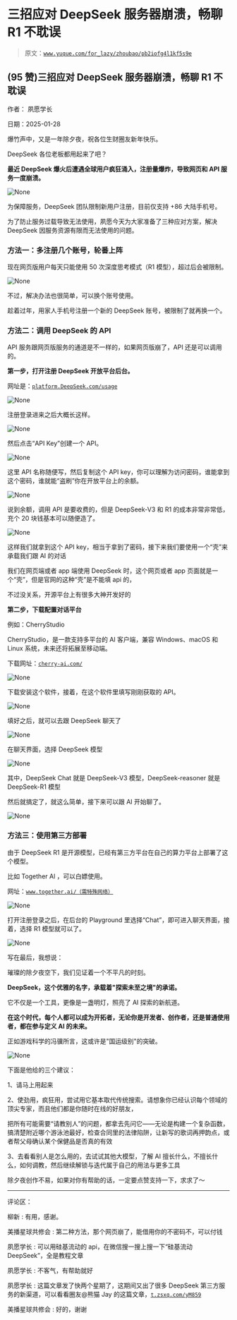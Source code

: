 # 三招应对 DeepSeek 服务器崩溃，畅聊 R1 不耽误

> 原文：[`www.yuque.com/for_lazy/zhoubao/pb2iofg4l1kf5s9e`](https://www.yuque.com/for_lazy/zhoubao/pb2iofg4l1kf5s9e)

## (95 赞)三招应对 DeepSeek 服务器崩溃，畅聊 R1 不耽误

作者： 夙愿学长

日期：2025-01-28

爆竹声中，又是一年除夕夜，祝各位生财圈友新年快乐。

DeepSeek 各位老板都用起来了吧？

**最近 DeepSeek 爆火后遭遇全球用户疯狂涌入，注册量爆炸，导致网页和 API 服务一度崩溃。**

![](img/04b5659d893c1e76092a4c2640ec602b.png "None")

为保障服务，DeepSeek 团队限制新用户注册，目前仅支持 +86 大陆手机号。

为了防止服务过载导致无法使用，夙愿今天为大家准备了三种应对方案，解决 DeepSeek 因服务资源有限而无法使用的问题。

### **方法一：多注册几个账号，轮番上阵**

现在网页版用户每天只能使用 50 次深度思考模式（R1 模型），超过后会被限制。

![](img/e80674e6fd62f5dff55d9eadcdfa823c.png "None")

不过，解决办法也很简单，可以换个账号使用。

趁着过年，用家人手机号注册一个新的 DeepSeek 账号，被限制了就再换一个。

### **方法二：调用 DeepSeek 的 API**

API 服务跟网页版服务的通道是不一样的，如果网页版崩了，API 还是可以调用的。

**第一步，打开注册 DeepSeek 开放平台后台。**

网址是：[`platform.DeepSeek.com/usage`](https://platform.deepseek.com/usage)

![](img/e2ac186283178707313e0f83f78df379.png "None")

注册登录进来之后大概长这样。

![](img/98982021b0e912412b4e6f6a638f1a2b.png "None")

然后点击“API Key”创建一个 API。

![](img/37a928e8aafeb6a1e7d1636fb8648e69.png "None")

这里 API 名称随便写，然后复制这个 API key，你可以理解为访问密码，谁能拿到这个密码，谁就能“盗刷”你在开放平台上的余额。

![](img/e7d3d15dbc87a2961df0c7d8af7dd17b.png "None")

说到余额，调用 API 是要收费的，但是 DeepSeek-V3 和 R1 的成本非常非常低，充个 20 块钱基本可以随便造了。

![](img/705665311fa47332f3325d98f147d9cc.png "None")

这样我们就拿到这个 API key，相当于拿到了密码，接下来我们要使用一个“壳”来承载我们跟 AI 的对话

我们在网页端或者 app 端使用 DeepSeek 时，这个网页或者 app 页面就是一个“壳”，但是官网的这种“壳”是不能填 api 的，

不过没关系，开源平台上有很多大神开发好的

**第二步，下载配置对话平台**

例如：CherryStudio

CherryStudio，是一款支持多平台的 AI 客户端，兼容 Windows、macOS 和 Linux 系统，未来还将拓展至移动端。

下载网址：[`cherry-ai.com/`](https://cherry-ai.com)

![](img/53f771fa99b72a460e60f691d626423a.png "None")

下载安装这个软件，接着，在这个软件里填写刚刚获取的 API。

![](img/b71c5137685250bc3fd1c96bec65e29d.png "None")

填好之后，就可以去跟 DeepSeek 聊天了

![](img/9f44fd5814f4e74a0e580a923645baaa.png "None")

在聊天界面，选择 DeepSeek 模型

![](img/51b7e5e7ee5ea7ef34aad98cac10e258.png "None")

其中，DeepSeek Chat 就是 DeepSeek-V3 模型，DeepSeek-reasoner 就是 DeepSeek-R1 模型

然后就搞定了，就这么简单，接下来可以跟 AI 开始聊了。

![](img/2e4ee098e3c65195b04f7da8f02027c6.png "None")

### **方法三：使用第三方部署**

由于 DeepSeek R1 是开源模型，已经有第三方平台在自己的算力平台上部署了这个模型。

比如 Together Al ，可以白嫖使用。

网址：[`www.together.ai/（需特殊网络）`](https://www.together.ai/（需特殊网络）)

![](img/4b407b45643df490bd40e6b06a120a4e.png "None")

打开注册登录之后，在后台的 Playground 里选择“Chat”，即可进入聊天界面，接着，选择 R1 模型就可以了。

![](img/5c17ed8eaa8dc1a867e882f70462f6c1.png "None")

写在最后，我想说：

璀璨的除夕夜空下，我们见证着一个不平凡的时刻。

**DeepSeek，这个优雅的名字，承载着"探索未至之境"的承诺。**

它不仅是一个工具，更像是一盏明灯，照亮了 AI 探索的新航道。

**在这个时代，每个人都可以成为开拓者，无论你是开发者、创作者，还是普通使用者，都在参与定义 AI 的未来。**

正如游戏科学的冯骥所言，这或许是"国运级别"的突破。

![](img/2f9ed7ad855857e62092cbdb61773576.png "None")

下面是他给的三个建议：

1、请马上用起来

2、使劲用，疯狂用，尝试用它基本取代传统搜索。请想象你已经认识每个领域的顶尖专家，而且他们都是你随时在线的好朋友，

把所有可能需要“请教别人”的问题，都拿去先问它——无论是构建一个复杂函数，搞清楚附近哪个游泳池最好，检查合同里的法律陷阱，让新写的歌词再押韵点，或者帮父母确认某个保健品是否真的有效

3、去看看别人是怎么用的，去试试其他大模型，了解 AI 擅长什么，不擅长什么，如何调教，然后继续解锁与迭代属于自己的用法与更多工具

除夕夜创作不易，如果对你有帮助的话，一定要点赞支持一下，求求了～

* * *

评论区：

柳新 : 有用，感谢。

美播星球共修会 : 第二种方法，那个网页崩了，能借用你的不密码不，可以付钱

夙愿学长 : 可以用硅基流动的 api，在微信搜一搜上搜一下“硅基流动 DeepSeek”，全是教程文章

夙愿学长 : 不客气，有帮助就好

夙愿学长 : 这篇文章发了快两个星期了，这期间又出了很多 DeepSeek 第三方服务的新渠道，可以看看圈友@熊猫
Jay 的这篇文章，[`t.zsxq.com/yM859`](https://t.zsxq.com/yM859)

美播星球共修会 : 好的，谢谢